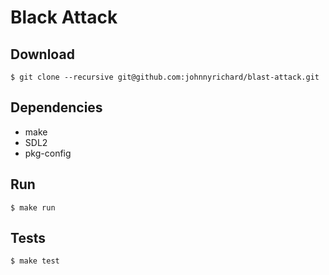 Black Attack
============

## Download

```shell
$ git clone --recursive git@github.com:johnnyrichard/blast-attack.git
```

## Dependencies

- make
- SDL2
- pkg-config

## Run

```shell
$ make run
```

## Tests

```shell
$ make test
```
